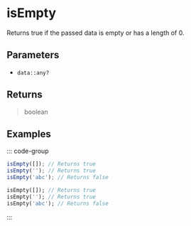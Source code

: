 # isEmpty <Lang dart js />

Returns true if the passed data is empty or has a length of 0.

## Parameters

- `data::any?`

## Returns

> boolean

## Examples

::: code-group

```javascript [JavaScript]
isEmpty([]); // Returns true
isEmpty(''); // Returns true
isEmpty('abc'); // Returns false
```

```dart [Dart]
isEmpty([]); // Returns true
isEmpty(''); // Returns true
isEmpty('abc'); // Returns false
```

:::
